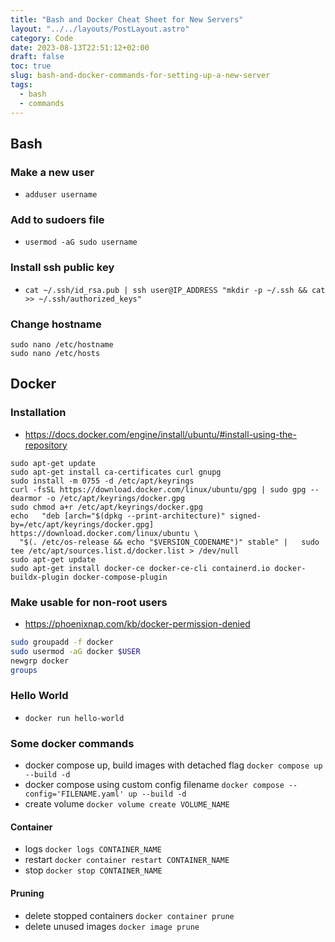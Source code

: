 ```yaml
---
title: "Bash and Docker Cheat Sheet for New Servers"
layout: "../../layouts/PostLayout.astro"
category: Code
date: 2023-08-13T22:51:12+02:00
draft: false
toc: true
slug: bash-and-docker-commands-for-setting-up-a-new-server
tags:
  - bash
  - commands
---
```


## Bash

### Make a new user

- `adduser username`

### Add to sudoers file

- `usermod -aG sudo username`

### Install ssh public key

- `cat ~/.ssh/id_rsa.pub | ssh user@IP_ADDRESS "mkdir -p ~/.ssh && cat >> ~/.ssh/authorized_keys"`

### Change hostname

```
sudo nano /etc/hostname
sudo nano /etc/hosts
```

## Docker

### Installation

- https://docs.docker.com/engine/install/ubuntu/#install-using-the-repository

```
sudo apt-get update
sudo apt-get install ca-certificates curl gnupg
sudo install -m 0755 -d /etc/apt/keyrings
curl -fsSL https://download.docker.com/linux/ubuntu/gpg | sudo gpg --dearmor -o /etc/apt/keyrings/docker.gpg
sudo chmod a+r /etc/apt/keyrings/docker.gpg
echo   "deb [arch="$(dpkg --print-architecture)" signed-by=/etc/apt/keyrings/docker.gpg] https://download.docker.com/linux/ubuntu \
  "$(. /etc/os-release && echo "$VERSION_CODENAME")" stable" |   sudo tee /etc/apt/sources.list.d/docker.list > /dev/null
sudo apt-get update
sudo apt-get install docker-ce docker-ce-cli containerd.io docker-buildx-plugin docker-compose-plugin
```

### Make usable for non-root users

- https://phoenixnap.com/kb/docker-permission-denied

```bash
sudo groupadd -f docker
sudo usermod -aG docker $USER
newgrp docker
groups
```

### Hello World

- `docker run hello-world`

### Some docker commands

- docker compose up, build images with detached flag
  `docker compose up --build -d`
- docker compose using custom config filename
  `docker compose --config='FILENAME.yaml' up --build -d`
- create volume
  `docker volume create VOLUME_NAME`

#### Container

- logs
  `docker logs CONTAINER_NAME`
- restart
  `docker container restart CONTAINER_NAME`
- stop
  `docker stop CONTAINER_NAME`

#### Pruning

- delete stopped containers
  `docker container prune`
- delete unused images
  `docker image prune`
